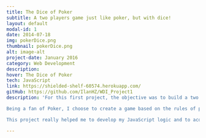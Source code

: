 ```yaml
---
title: The Dice of Poker 
subtitle: A two players game just like poker, but with dice!
layout: default
modal-id: 1
date: 2014-07-18
img: pokerDice.png
thumbnail: pokerDice.png
alt: image-alt
project-date: January 2016
category: Web Development
description: 
hover: The Dice of Poker
tech: JavaScript
link: https://shielded-shelf-60574.herokuapp.com/
gitHub: https://github.com/IlanHZ/WDI_Project1
description: 'For this first project, the objective was to build a two player game in JavaScript.

Being a fan of Poker, I choose to create a game based on the rules of poker, but that is played with five dice instead of cards.

This project really helped me to develop my JavaScript logic and to acquire knowledge in front-end.'

---
```

